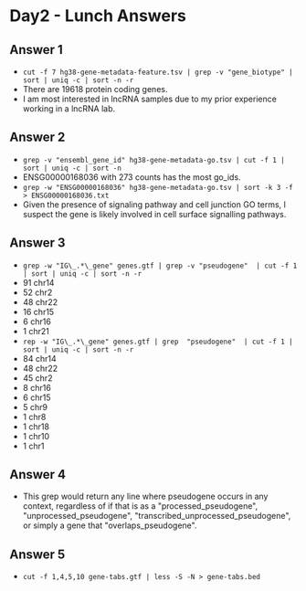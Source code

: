 # Day2 - Lunch Answers

## Answer 1

- `cut -f 7 hg38-gene-metadata-feature.tsv | grep -v "gene_biotype" | sort | uniq -c | sort -n -r`
- There are 19618 protein coding genes.
- I am most interested in lncRNA samples due to my prior experience working in a lncRNA lab.

## Answer 2

- `grep -v "ensembl_gene_id" hg38-gene-metadata-go.tsv | cut -f 1 | sort | uniq -c | sort -n`
- ENSG00000168036 with 273 counts has the most go_ids.
- `grep -w "ENSG00000168036" hg38-gene-metadata-go.tsv | sort -k 3 -f > ENSG00000168036.txt`
- Given the presence of signaling pathway and cell junction GO terms, I suspect the gene is likely involved in cell surface signalling pathways.

## Answer 3

- `grep -w "IG\_.*\_gene" genes.gtf | grep -v "pseudogene"  | cut -f 1 | sort | uniq -c | sort -n -r`
-  91 chr14
-  52 chr2
-  48 chr22
-  16 chr15
-   6 chr16
-   1 chr21
-  `rep -w "IG\_.*\_gene" genes.gtf | grep  "pseudogene"  | cut -f 1 | sort | uniq -c | sort -n -r `
-  84 chr14
-  48 chr22
-  45 chr2
-   8 chr16
-   6 chr15
-   5 chr9
-   1 chr8
-   1 chr18
-   1 chr10
-   1 chr1

## Answer 4

- This grep would return any line where pseudogene occurs in any context, regardless of if that is as a "processed_pseudogene", "unprocessed_pseudogene", "transcribed_unprocessed_pseudogene", or simply a gene that "overlaps_pseudogene".

## Answer 5

- `cut -f 1,4,5,10 gene-tabs.gtf | less -S -N > gene-tabs.bed`
